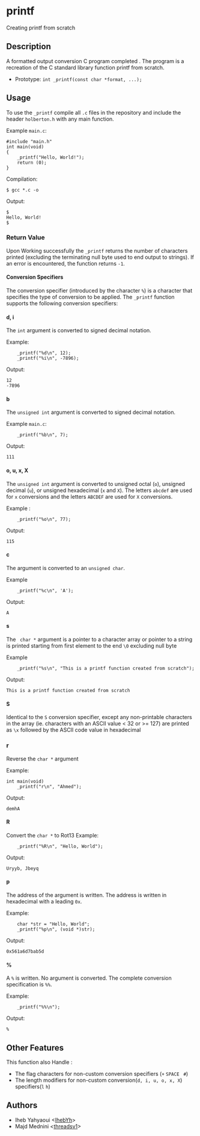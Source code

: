 # printf
Creating printf from scratch 
## Description
A formatted output conversion C program completed . The program is a recreation of the C standard library function
printf from scratch.
* Prototype: `int _printf(const char *format, ...);`
## Usage 
To use the `_printf` 
compile all `.c` files in the repository and include the header `holberton.h` with any main function.

Example `main.c`:
```
#include "main.h"
int main(void)
{
    _printf("Hello, World!");
    return (0);
}
```

Compilation:
```
$ gcc *.c -o 
```

Output:
```
$
Hello, World!
$
```
### Return Value

Upon Working successfully the `_printf` returns the number of characters printed
(excluding the terminating null byte used to end output to strings). If an error is encountered, 
the function returns `-1`.
#### Conversion Specifiers

The conversion specifier (introduced by the character `%`) is a character that
specifies the type of conversion to be applied. The `_printf` function
supports the following conversion specifiers:

#### d, i
The `int` argument is converted to signed decimal notation.

Example:
```
    _printf("%d\n", 12);
	_printf("%i\n", -7896);
```
Output:
```
12
-7896
```

#### b
The `unsigned int` argument is converted to signed decimal notation.

Example `main.c`:
```
    _printf("%b\n", 7);
```
Output:
```
111
```

#### o, u, x, X
The `unsigned int` argument is converted to unsigned octal (`o`), unsigned
decimal (`u`), or unsigned hexadecimal (`x` and `X`). The letters `abcdef` are
used for `x` conversions and the letters `ABCDEF` are used for `X` conversions.

Example :
```
    _printf("%o\n", 77);
```
Output:
```
115
```
#### c
The argument is converted to an `unsigned char`.

Example
```
    _printf("%c\n", 'A');
```
Output:
```
A
```

#### s
The ` char *` argument  is a pointer to a character array or
pointer to a string is printed starting from first element to the end `\0` 
excluding null byte

Example
```
    _printf("%s\n", "This is a printf function created from scratch");
```
Output:
```
This is a printf function created from scratch
```

#### S
Identical to the `S` conversion specifier, except any non-printable characters
in the array (ie. characters with an ASCII value < 32 or >= 127) are printed
as `\x` followed by the ASCII code value in hexadecimal
### r
Reverse  the `char *` argument

Example:
```
int main(void)
    _printf("r\n", "Ahmed");
```
Output:
```
demhA
```

#### R
 Convert the `char *` to Rot13 
Example:
```
    _printf("%R\n", "Hello, World");
```
Output:
```
Uryyb, Jbeyq
```

#### p
The address of the argument is written. The address is written in hexadecimal
with a leading `0x`.

Example:
```
    char *str = "Hello, World";
    _printf("%p\n", (void *)str);
```
Output:
```
0x561a6d7bab5d
```


#### %
A `%` is written. No argument is converted. The complete conversion
specification is `%%`.

Example:
```
    _printf("%%\n");
```
Output:
```
%
```
## Other Features
This function also Handle :
* The flag characters for non-custom conversion specifiers (`+` `SPACE ` `#`)
* The length modifiers for non-custom conversion(`d, i, u, o, x, X`) specifiers(`l` `h`) 
## Authors
* Iheb Yahyaoui <[IhebYh](https://github.com/IhebYh)>
* Majd Mednini <[threadsv1](https://github.com/threadsv1)>
